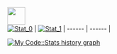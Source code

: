 [<img height="40" src="http://timetable.std-1857.ist.mospolytech.ru/ctn/"/>](https://vk.com/im0502)<br>
[![Stat_0](https://github-readme-stats.vercel.app/api?username=BinaryBun&show_icons=true&theme=radical&border_color=141321)](https://github.com/BinaryBun) | [![Stat_1](https://github-readme-stats.vercel.app/api/top-langs/?username=BinaryBun&layout=compact&bg_color=141321&border_color=141321&card_width=445)](https://github.com/BinaryBun)
| ------ | ------ |

[![My Code::Stats history graph](https://codestats-readme.wegfan.cn/history-graph/BinaryBun?bg_color=141321&text_color=9afdf6)](https://codestats.net/users/BinaryBun)
